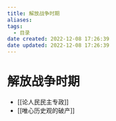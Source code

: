 ```yaml
---
title: 解放战争时期
aliases:
tags:
  - 目录
date created: 2022-12-08 17:26:39
date updated: 2022-12-08 17:26:39
---
```


# 解放战争时期

- [[论人民民主专政]]
- [[唯心历史观的破产]]
